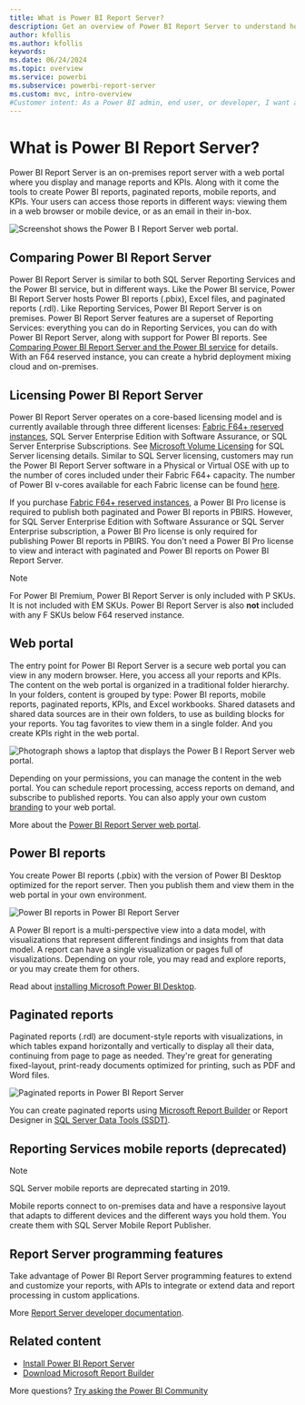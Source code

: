 ```yaml
---
title: What is Power BI Report Server?
description: Get an overview of Power BI Report Server to understand how it fits in with SQL Server Reporting Services (SSRS) and the rest of Power BI.
author: kfollis
ms.author: kfollis
keywords: 
ms.date: 06/24/2024
ms.topic: overview
ms.service: powerbi
ms.subservice: powerbi-report-server
ms.custom: mvc, intro-overview
#Customer intent: As a Power BI admin, end user, or developer, I want an overview of Power BI Report Server so I understand how it fits in with SSRS and the Power BI service.
---
```

# What is Power BI Report Server?

Power BI Report Server is an on-premises report server with a web portal where you display and manage reports and KPIs. Along with it come the tools to create Power BI reports, paginated reports, mobile reports, and KPIs. Your users can access those reports in different ways: viewing them in a web browser or mobile device, or as an email in their in-box.

![Screenshot shows the Power B I Report Server web portal.](media/get-started/power-bi-report-server-overview.png)

## Comparing Power BI Report Server 
Power BI Report Server is similar to both SQL Server Reporting Services and the Power BI service, but in different ways. Like the Power BI service, Power BI Report Server hosts Power BI reports (.pbix), Excel files, and paginated reports (.rdl). Like Reporting Services, Power BI Report Server is on premises. Power BI Report Server features are a superset of Reporting Services: everything you can do in Reporting Services, you can do with Power BI Report Server, along with support for Power BI reports. See [Comparing Power BI Report Server and the Power BI service](compare-report-server-service.md) for details. With an F64 reserved instance, you can create a hybrid deployment mixing cloud and on-premises.

## Licensing Power BI Report Server
Power BI Report Server operates on a core-based licensing model and is currently available through three different licenses: [Fabric F64+ reserved instances](/fabric/enterprise/licenses), SQL Server Enterprise Edition with Software Assurance, or SQL Server Enterprise Subscriptions. See [Microsoft Volume Licensing](https://www.microsoft.com/licensing/docs) for SQL Server licensing details. Similar to SQL Server licensing, customers may run the Power BI Report Server software in a Physical or Virtual OSE with up to the number of cores included under their Fabric F64+ capacity. The number of Power BI v-cores available for each Fabric license can be found [here](/fabric/enterprise/licenses).

If you purchase [Fabric F64+ reserved instances](/fabric/enterprise/licenses), a Power BI Pro license is required to publish both paginated and Power BI reports in PBIRS. However, for SQL Server Enterprise Edition with Software Assurance or SQL Server Enterprise subscription, a Power BI Pro license is only required for publishing Power BI reports in PBIRS.  You don't need a Power BI Pro license to view and interact with paginated and Power BI reports on Power BI Report Server.

> [!NOTE]
> For Power BI Premium, Power BI Report Server is only included with P SKUs. It is not included with EM SKUs. Power BI Report Server is also **not** included with any F SKUs below F64 reserved instance.

## Web portal
The entry point for Power BI Report Server is a secure web portal you can view in any modern browser. Here, you access all your reports and KPIs. The content on the web portal is organized in a traditional folder hierarchy. In your folders, content is grouped by type: Power BI reports, mobile reports, paginated reports, KPIs, and Excel workbooks. Shared datasets and shared data sources are in their own folders, to use as building blocks for your reports. You tag favorites to view them in a single folder. And you create KPIs right in the web portal. 

![Photograph shows a laptop that displays the Power B I Report Server web portal.](media/get-started/web-portal.png)

Depending on your permissions, you can manage the content in the web portal. You can schedule report processing, access reports on demand, and subscribe to published reports. You can also apply your own custom [branding](/sql/reporting-services/branding-the-web-portal) to your web portal. 

More about the [Power BI Report Server web portal](/sql/reporting-services/web-portal-ssrs-native-mode).

## Power BI reports
You create Power BI reports (.pbix) with the version of Power BI Desktop optimized for the report server. Then you publish them and view them in the web portal in your own environment.

![Power BI reports in Power BI Report Server](media/get-started/report-server-power-bi-reports.png)

A Power BI report is a multi-perspective view into a data model, with visualizations that represent different findings and insights from that data model.  A report can have a single visualization or pages full of visualizations. Depending on your role, you may read and explore reports, or you may create them for others.

Read about [installing Microsoft Power BI Desktop](install-powerbi-desktop.md).

## Paginated reports
Paginated reports (.rdl) are document-style reports with visualizations, in which tables expand horizontally and vertically to display all their data, continuing from page to page as needed. They're great for generating fixed-layout, print-ready documents optimized for printing, such as PDF and Word files. 

![Paginated reports in Power BI Report Server](media/get-started/paginated-reports.png)

You can create paginated reports using [Microsoft Report Builder](/sql/reporting-services/report-builder/report-builder-in-sql-server-2016) or Report Designer in [SQL Server Data Tools (SSDT)](/sql/reporting-services/tools/reporting-services-in-sql-server-data-tools-ssdt).

## Reporting Services mobile reports (deprecated)

> [!NOTE]
> SQL Server mobile reports are deprecated starting in 2019.

Mobile reports connect to on-premises data and have a responsive layout that adapts to different devices and the different ways you hold them. You create them with SQL Server Mobile Report Publisher.

## Report Server programming features
Take advantage of Power BI Report Server programming features to extend and customize your reports, with APIs to integrate or extend data and report processing in custom applications.

More [Report Server developer documentation](/sql/reporting-services/reporting-services-developer-documentation).

## Related content

* [Install Power BI Report Server](install-report-server.md)  
* [Download Microsoft Report Builder](https://www.microsoft.com/download/details.aspx?id=53613)  

More questions? [Try asking the Power BI Community](https://community.powerbi.com/)
